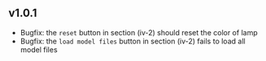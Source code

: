 ## v1.0.1

- Bugfix: the `reset` button in section (iv-2) should reset the color of lamp
- Bugfix: the `load model files` button in section (iv-2) fails to load all model files
